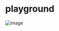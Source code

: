 # playground
![image](https://user-images.githubusercontent.com/3020032/230516449-41f8fe38-11d9-443d-9272-0ee1094dc95c.png)
